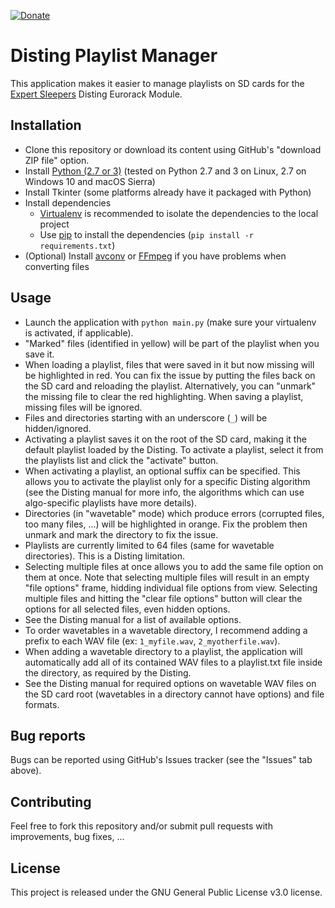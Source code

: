 [![Donate](https://img.shields.io/badge/Donate-PayPal-green.svg)](https://www.paypal.me/blen2r)

# Disting Playlist Manager
This application makes it easier to manage playlists on SD cards for the [Expert Sleepers](http://expert-sleepers.co.uk) Disting Eurorack Module.

## Installation
* Clone this repository or download its content using GitHub's "download ZIP file" option.
* Install [Python (2.7 or 3)](https://www.python.org/) (tested on Python 2.7 and 3 on Linux, 2.7 on Windows 10 and macOS Sierra)
* Install Tkinter (some platforms already have it packaged with Python)
* Install dependencies
  * [Virtualenv](https://virtualenv.pypa.io/) is recommended to isolate the dependencies to the local project
  * Use [pip](https://pip.pypa.io/en/stable/) to install the dependencies (`pip install -r requirements.txt`)
* (Optional) Install [avconv](https://libav.org/avconv.html) or [FFmpeg](https://www.ffmpeg.org/) if you have problems when converting files


## Usage
* Launch the application with `python main.py` (make sure your virtualenv is activated, if applicable).
* "Marked" files (identified in yellow) will be part of the playlist when you save it.
* When loading a playlist, files that were saved in it but now missing will be highlighted in red. You can fix the issue by putting the files back on the SD card and reloading the playlist. Alternatively, you can "unmark" the missing file to clear the red highlighting. When saving a playlist, missing files will be ignored.
* Files and directories starting with an underscore (`_`) will be hidden/ignored.
* Activating a playlist saves it on the root of the SD card, making it the default playlist loaded by the Disting. To activate a playlist, select it from the playlists list and click the "activate" button.
* When activating a playlist, an optional suffix can be specified. This allows you to activate the playlist only for a specific Disting algorithm (see the Disting manual for more info, the algorithms which can use algo-specific playlists have more details).
* Directories (in "wavetable" mode) which produce errors (corrupted files, too many files, ...) will be highlighted in orange. Fix the problem then unmark and mark the directory to fix the issue.
* Playlists are currently limited to 64 files (same for wavetable directories). This is a Disting limitation.
* Selecting multiple files at once allows you to add the same file option on them at once. Note that selecting multiple files will result in an empty "file options" frame, hidding individual file options from view. Selecting multiple files and hitting the "clear file options" button will clear the options for all selected files, even hidden options.
* See the Disting manual for a list of available options.
* To order wavetables in a wavetable directory, I recommend adding a prefix to each WAV file (ex: `1_myfile.wav`, `2_myotherfile.wav`).
* When adding a wavetable directory to a playlist, the application will automatically add all of its contained WAV files to a playlist.txt file inside the directory, as required by the Disting.
* See the Disting manual for required options on wavetable WAV files on the SD card root (wavetables in a directory cannot have options) and file formats.

## Bug reports
Bugs can be reported using GitHub's Issues tracker (see the "Issues" tab above).

## Contributing
Feel free to fork this repository and/or submit pull requests with improvements, bug fixes, ...

## License
This project is released under the GNU General Public License v3.0 license.